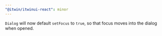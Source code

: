 ```yaml
---
"@itwin/itwinui-react": minor
---
```


`Dialog` will now default `setFocus` to `true`, so that focus moves into the dialog when opened.

